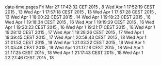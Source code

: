 date-time,pages
Fri Mar 27 17:42:32 CET 2015 , 8
Wed Apr 1 17:52:19 CEST 2015 , 13
Wed Apr 1 17:57:18 CEST 2015 , 13
Wed Apr 1 17:57:28 CEST 2015 , 13
Wed Apr 1 18:00:22 CEST 2015 , 14
Wed Apr 1 19:18:23 CEST 2015 , 16
Wed Apr 1 19:18:34 CEST 2015 , 16
Wed Apr 1 19:19:29 CEST 2015 , 16
Wed Apr 1 19:20:23 CEST 2015 , 16
Wed Apr 1 19:21:17 CEST 2015 , 16
Wed Apr 1 19:28:12 CEST 2015 , 17
Wed Apr 1 19:28:26 CEST 2015 , 17
Wed Apr 1 19:39:45 CEST 2015 , 17
Wed Apr 1 20:59:43 CEST 2015 , 18
Wed Apr 1 21:01:52 CEST 2015 , 18
Wed Apr 1 21:03:22 CEST 2015 , 18
Wed Apr 1 21:05:48 CEST 2015 , 18
Wed Apr 1 21:17:18 CEST 2015 , 18
Wed Apr 1 21:17:25 CEST 2015 , 18
Wed Apr 1 21:17:43 CEST 2015 , 18
Wed Apr 1 22:27:46 CEST 2015 , 18
